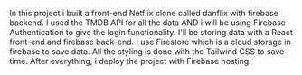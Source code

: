 In this project i built a front-end Netflix clone called danflix with firebase backend. I used the TMDB API for all the 
data AND i will be using Firebase Authentication to give the login functionality. I'll be storing data with a React front-end and firebase back-end. I use Firestore which is a cloud storage in firebase to save data. All the styling is
done with the Tailwind CSS to save time. After everything, i deploy the project with Firebase hosting.